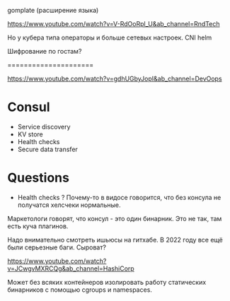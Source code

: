 gomplate (расширение языка)

https://www.youtube.com/watch?v=V-RdOoRpl_U&ab_channel=RndTech


Но у кубера типа операторы и больше сетевых настроек.
CNI
helm

Шифрование по гостам?

=====================

https://www.youtube.com/watch?v=gdhUGbyJopI&ab_channel=DevOops

# Consul
* Service discovery
* KV store
* Health checks
* Secure data transfer

# Questions

* Health checks ?
Почему-то в видосе говорится, что без консула не получатся хелсчеки нормальные.

Маркетологи говорят, что консул - это один бинарник. Это не так,
там есть куча плагинов.

Надо внимательно смотреть ишьюсы на гитхабе.
В 2022 году все ещё были серьезные баги.
Сыроват?

https://www.youtube.com/watch?v=JCwgvMXRCQg&ab_channel=HashiCorp

Может без всяких контейнеров изолировать работу статических бинарников
с помощью cgroups и namespaces.
